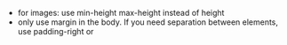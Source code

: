 - for images: use min-height max-height instead of height
- only use margin in the body. If you need separation between elements, use padding-right or <td width='3'></td>